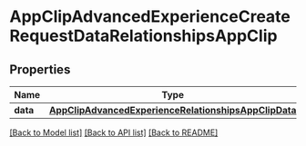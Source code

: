 # AppClipAdvancedExperienceCreateRequestDataRelationshipsAppClip

## Properties
Name | Type | Description | Notes
------------ | ------------- | ------------- | -------------
**data** | [**AppClipAdvancedExperienceRelationshipsAppClipData**](AppClipAdvancedExperienceRelationshipsAppClipData.md) |  | 

[[Back to Model list]](../README.md#documentation-for-models) [[Back to API list]](../README.md#documentation-for-api-endpoints) [[Back to README]](../README.md)


